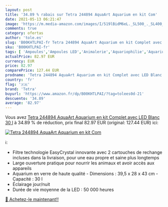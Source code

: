 ```yaml
---
layout: post
title: '34.89 % rabais sur Tetra 244894 AquaArt Aquarium en kit Com'
date: 2021-05-13 06:21:47
image: 'https://m.media-amazon.com/images/I/519lBidM6eL._SL500_._SL400_.jpg'
comments: true
category: ofertas
author: 'tole.es'
slug: 'B00KHTLPAI-fr Tetra 244894 AquaArt Aquarium en kit Complet avec LED...'
sku: 'B00KHTLPAI-fr'
tags: [ 'Ampoules','Ampoules LED','Animalerie','Aquariophilie','Aquariums','Cuisine et Maison','Luminaires et Éclairage','Luminaires et éclairage','tetra', ]
actualPrice: 82.97 EUR
currency: EUR
price: 82.97
comparePrice: 127.44 EUR
prodname: 'Tetra 244894 AquaArt Aquarium en kit Complet avec LED Blanc 30 l'
country: 'fr'
flag: '🇫🇷'
brand: 'Tetra'
buyurl: 'https://www.amazon.fr/dp/B00KHTLPAI/?tag=tolees0d-21'
descuento: '34.89'
average: '82.97'
---
```


Vous avez [Tetra 244894 AquaArt Aquarium en kit Complet avec LED Blanc 30 l](https://www.amazon.fr/dp/B00KHTLPAI/?tag=tolees0d-21)  à  34.89 % de réduction, prix final  82.97 EUR (original: 127.44 EUR) ici:

[![Tetra 244894 AquaArt Aquarium en kit Com](https://m.media-amazon.com/images/I/519lBidM6eL._SL500_._SL400_.jpg)](https://www.amazon.fr/dp/B00KHTLPAI/?tag=tolees0d-21)

ℹ️:

- Filtre technologie EasyCrystal innovante avec 2 cartouches de rechange incluses dans la livraison, pour une eau propre et saine plus longtemps
- Large ouverture pratique pour nourrir les animaux et avoir accès aux appareils
- Aquarium en verre de haute qualité - Dimensions : 39,5 x 28 x 43 cm - Capacité : 30 l
- Éclairage jour/nuit
- Durée de vie moyenne de la LED : 50 000 heures

[🛒 Achetez-le maintenant!!](https://www.amazon.fr/dp/B00KHTLPAI/?tag=tolees0d-21)
